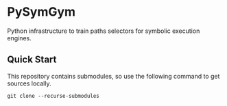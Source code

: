 # PySymGym
Python infrastructure to train paths selectors for symbolic execution engines.

## Quick Start

This repository contains submodules, so use the following command to get sources locally. 
```
git clone --recurse-submodules
```

